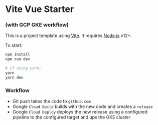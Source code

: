 # Vite Vue Starter 
### (with GCP GKE workflow)

This is a project template using [Vite](https://vitejs.dev/). It requires [Node.js](https://nodejs.org) v12+.

To start:

```sh
npm install
npm run dev

# if using yarn:
yarn
yarn dev
```


### Workflow
- Git push takes the code to `github.com`
- Google `Cloud Build` builds with the new code and creates a `release`
- Google `Cloud Deploy` deploys the new release using a configured pipeline to the configured target and ups the GKE cluster

